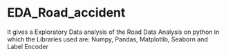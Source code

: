 # EDA_Road_accident
It gives a Exploratory Data analysis of the Road Data Analysis on python in which the Libraries used are: Numpy, Pandas, Matplotlib, Seaborn and Label Encoder

